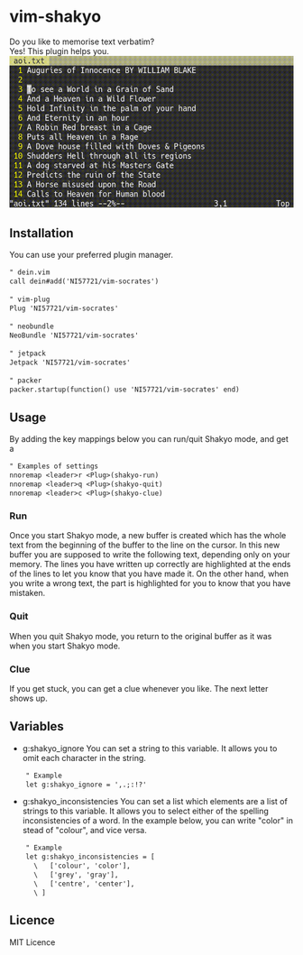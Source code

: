 # vim-shakyo
Do you like to memorise text verbatim?  
Yes! This plugin helps you.
![screenshot](https://raw.githubusercontent.com/NI57721/vim-shakyo/assets/screenshot.gif)

## Installation
You can use your preferred plugin manager.
```vim
" dein.vim
call dein#add('NI57721/vim-socrates')

" vim-plug
Plug 'NI57721/vim-socrates'

" neobundle
NeoBundle 'NI57721/vim-socrates'

" jetpack
Jetpack 'NI57721/vim-socrates'

" packer
packer.startup(function() use 'NI57721/vim-socrates' end)
```

## Usage
By adding the key mappings below you can run/quit Shakyo mode, and get a
```
" Examples of settings
nnoremap <leader>r <Plug>(shakyo-run)
nnoremap <leader>q <Plug>(shakyo-quit)
nnoremap <leader>c <Plug>(shakyo-clue)
```
### Run
Once you start Shakyo mode, a new buffer is created which has the whole text
from the beginning of the buffer to the line on the cursor. In this new
buffer you are supposed to write the following text, depending only on your
memory. The lines you have written up correctly are highlighted at the ends
of the lines to let you know that you have made it. On the other hand, when
you write a wrong text, the part is highlighted for you to know that you have
mistaken.

### Quit
When you quit Shakyo mode, you return to the original buffer as it was when
you start Shakyo mode.

### Clue
If you get stuck, you can get a clue whenever you like. The next letter shows
up.

## Variables
- g:shakyo_ignore
    You can set a string to this variable. It allows you to omit each
    character in the string.
```vim
    " Example
    let g:shakyo_ignore = ',.;:!?'
```

- g:shakyo_inconsistencies
    You can set a list which elements are a list of strings to this variable.
    It allows you to select either of the spelling inconsistencies of a word.
    In the example below, you can write "color" in stead of "colour", and
    vice versa.
```vim
    " Example
    let g:shakyo_inconsistencies = [
      \   ['colour', 'color'],
      \   ['grey', 'gray'],
      \   ['centre', 'center'],
      \ ]
```

## Licence
MIT Licence

